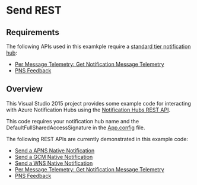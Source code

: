 # Send REST

## Requirements

The following APIs used in this examkple require a [standard tier notification hub](https://azure.microsoft.com/pricing/details/notification-hubs/):
- [Per Message Telemetry: Get Notification Message Telemetry](https://msdn.microsoft.com/library/azure/mt608135.aspx) 
- [PNS Feedback](https://msdn.microsoft.com/library/azure/mt705560.aspx)

## Overview


This Visual Studio 2015 project provides some example code for interacting with Azure Notification Hubs using the [Notification Hubs REST API](https://msdn.microsoft.com/en-us/library/azure/dn223264.aspx).

This code requires your notification hub name and the DefaultFullSharedAccessSignature in the [App.config](https://github.com/Azure/azure-notificationhubs-samples/blob/master/dotnet/SendRestExample/SendRestExample/App.config) file.

The following REST APIs are currently demonstrated in this example code:

- [Send a APNS Native Notification](https://msdn.microsoft.com/library/azure/dn223266.aspx)
- [Send a GCM Native Notification](https://msdn.microsoft.com/library/azure/dn223273.aspx)
- [Send a WNS Native Notification](https://msdn.microsoft.com/library/azure/dn223272.aspx)
- [Per Message Telemetry: Get Notification Message Telemetry](https://msdn.microsoft.com/library/azure/mt608135.aspx)
- [PNS Feedback](https://msdn.microsoft.com/library/azure/mt705560.aspx)
